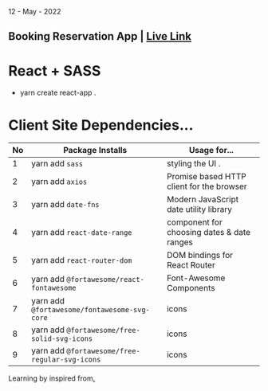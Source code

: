 12 - May - 2022

## Booking Reservation App | [Live Link](www)

# React + SASS 

* yarn create react-app .


# Client Site Dependencies...
|No| Package Installs     | Usage for...                                      |
|--|----------------------|---------------------------------------------------|
| 1| yarn add `sass`      | styling the UI .                                  |
| 2| yarn add `axios`     | Promise based HTTP client for the browser         |
| 3| yarn add `date-fns`  | Modern JavaScript date utility library            |
| 4| yarn add `react-date-range`  | component for choosing dates & date ranges|
| 5| yarn add `react-router-dom`  | DOM bindings for React Router             |
| 6| yarn add `@fortawesome/react-fontawesome`      | Font-Awesome Components |
| 7| yarn add `@fortawesome/fontawesome-svg-core`   | icons |
| 8| yarn add `@fortawesome/free-solid-svg-icons`   | icons |
| 9| yarn add `@fortawesome/free-regular-svg-icons` | icons |

Learning by inspired from[.](https://youtu.be/RkWpJ4XUHuw)
